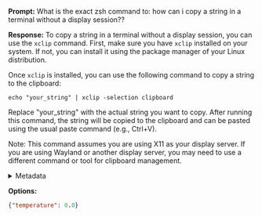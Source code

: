 **Prompt:**
What is the exact zsh command to: how can i copy a string in a terminal without a display session??

**Response:**
To copy a string in a terminal without a display session, you can use the `xclip` command. First, make sure you have `xclip` installed on your system. If not, you can install it using the package manager of your Linux distribution.

Once `xclip` is installed, you can use the following command to copy a string to the clipboard:

```shell
echo "your_string" | xclip -selection clipboard
```

Replace "your_string" with the actual string you want to copy. After running this command, the string will be copied to the clipboard and can be pasted using the usual paste command (e.g., Ctrl+V).

Note: This command assumes you are using X11 as your display server. If you are using Wayland or another display server, you may need to use a different command or tool for clipboard management.

<details><summary>Metadata</summary>

- Duration: 3262 ms
- Datetime: 2023-08-19T16:42:12.396502
- Model: gpt-3.5-turbo-0613

</details>

**Options:**
```json
{"temperature": 0.0}
```

